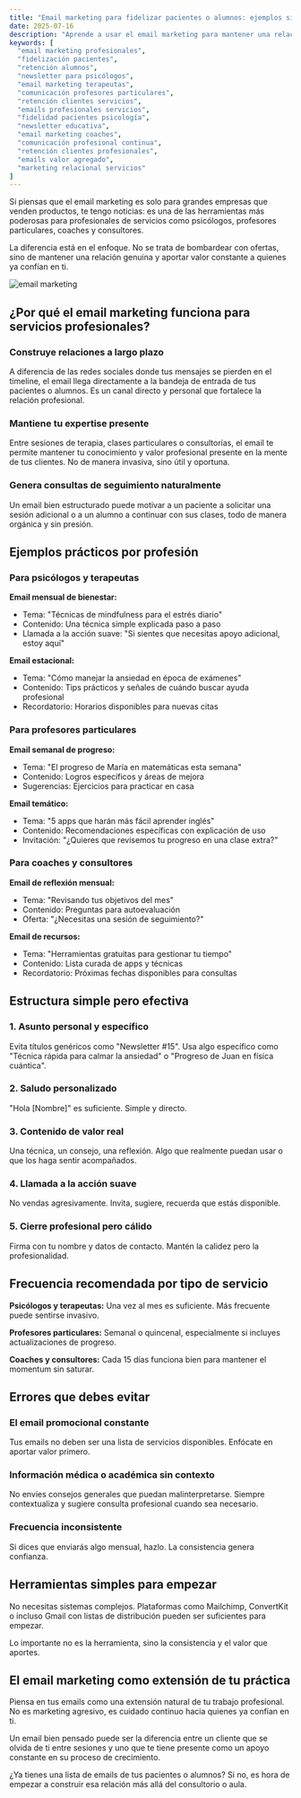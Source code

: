 ```yaml
---
title: "Email marketing para fidelizar pacientes o alumnos: ejemplos simples"
date: 2025-07-16
description: "Aprende a usar el email marketing para mantener una relación cercana con tus pacientes o alumnos. Ejemplos prácticos y estrategias simples para psicólogos, profesores particulares y profesionales de servicios."
keywords: [
  "email marketing profesionales",
  "fidelización pacientes",
  "retención alumnos",
  "newsletter para psicólogos",
  "email marketing terapeutas",
  "comunicación profesores particulares",
  "retención clientes servicios",
  "emails profesionales servicios",
  "fidelidad pacientes psicología",
  "newsletter educativa",
  "email marketing coaches",
  "comunicación profesional continua",
  "retención clientes profesionales",
  "emails valor agregado",
  "marketing relacional servicios"
]
---
```




Si piensas que el email marketing es solo para grandes empresas que venden productos, te tengo noticias: es una de las herramientas más poderosas para profesionales de servicios como psicólogos, profesores particulares, coaches y consultores.

La diferencia está en el enfoque. No se trata de bombardear con ofertas, sino de mantener una relación genuina y aportar valor constante a quienes ya confían en ti.

![email marketing](https://static.idento.es/wp-content/uploads/2023/12/aumentar-trafico-web-email-marketing.jpg)

## ¿Por qué el email marketing funciona para servicios profesionales?

### Construye relaciones a largo plazo
A diferencia de las redes sociales donde tus mensajes se pierden en el timeline, el email llega directamente a la bandeja de entrada de tus pacientes o alumnos. Es un canal directo y personal que fortalece la relación profesional.

### Mantiene tu expertise presente
Entre sesiones de terapia, clases particulares o consultorías, el email te permite mantener tu conocimiento y valor profesional presente en la mente de tus clientes. No de manera invasiva, sino útil y oportuna.

### Genera consultas de seguimiento naturalmente
Un email bien estructurado puede motivar a un paciente a solicitar una sesión adicional o a un alumno a continuar con sus clases, todo de manera orgánica y sin presión.

## Ejemplos prácticos por profesión

### Para psicólogos y terapeutas
**Email mensual de bienestar:**
- Tema: "Técnicas de mindfulness para el estrés diario"
- Contenido: Una técnica simple explicada paso a paso
- Llamada a la acción suave: "Si sientes que necesitas apoyo adicional, estoy aquí"

**Email estacional:**
- Tema: "Cómo manejar la ansiedad en época de exámenes"
- Contenido: Tips prácticos y señales de cuándo buscar ayuda profesional
- Recordatorio: Horarios disponibles para nuevas citas

### Para profesores particulares
**Email semanal de progreso:**
- Tema: "El progreso de María en matemáticas esta semana"
- Contenido: Logros específicos y áreas de mejora
- Sugerencias: Ejercicios para practicar en casa

**Email temático:**
- Tema: "5 apps que harán más fácil aprender inglés"
- Contenido: Recomendaciones específicas con explicación de uso
- Invitación: "¿Quieres que revisemos tu progreso en una clase extra?"

### Para coaches y consultores
**Email de reflexión mensual:**
- Tema: "Revisando tus objetivos del mes"
- Contenido: Preguntas para autoevaluación
- Oferta: "¿Necesitas una sesión de seguimiento?"

**Email de recursos:**
- Tema: "Herramientas gratuitas para gestionar tu tiempo"
- Contenido: Lista curada de apps y técnicas
- Recordatorio: Próximas fechas disponibles para consultas

## Estructura simple pero efectiva

### 1. Asunto personal y específico
Evita títulos genéricos como "Newsletter #15". Usa algo específico como "Técnica rápida para calmar la ansiedad" o "Progreso de Juan en física cuántica".

### 2. Saludo personalizado
"Hola [Nombre]" es suficiente. Simple y directo.

### 3. Contenido de valor real
Una técnica, un consejo, una reflexión. Algo que realmente puedan usar o que los haga sentir acompañados.

### 4. Llamada a la acción suave
No vendas agresivamente. Invita, sugiere, recuerda que estás disponible.

### 5. Cierre profesional pero cálido
Firma con tu nombre y datos de contacto. Mantén la calidez pero la profesionalidad.

## Frecuencia recomendada por tipo de servicio

**Psicólogos y terapeutas:** Una vez al mes es suficiente. Más frecuente puede sentirse invasivo.

**Profesores particulares:** Semanal o quincenal, especialmente si incluyes actualizaciones de progreso.

**Coaches y consultores:** Cada 15 días funciona bien para mantener el momentum sin saturar.

## Errores que debes evitar

### El email promocional constante
Tus emails no deben ser una lista de servicios disponibles. Enfócate en aportar valor primero.

### Información médica o académica sin contexto
No envíes consejos generales que puedan malinterpretarse. Siempre contextualiza y sugiere consulta profesional cuando sea necesario.

### Frecuencia inconsistente
Si dices que enviarás algo mensual, hazlo. La consistencia genera confianza.

## Herramientas simples para empezar

No necesitas sistemas complejos. Plataformas como Mailchimp, ConvertKit o incluso Gmail con listas de distribución pueden ser suficientes para empezar.

Lo importante no es la herramienta, sino la consistencia y el valor que aportes.

## El email marketing como extensión de tu práctica

Piensa en tus emails como una extensión natural de tu trabajo profesional. No es marketing agresivo, es cuidado continuo hacia quienes ya confían en ti.

Un email bien pensado puede ser la diferencia entre un cliente que se olvida de ti entre sesiones y uno que te tiene presente como un apoyo constante en su proceso de crecimiento.

¿Ya tienes una lista de emails de tus pacientes o alumnos? Si no, es hora de empezar a construir esa relación más allá del consultorio o aula.